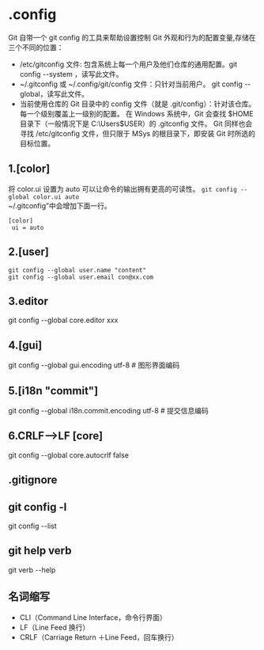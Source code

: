 # .config
Git 自带一个 git config 的工具来帮助设置控制 Git 外观和行为的配置变量,存储在三个不同的位置：
* /etc/gitconfig 文件: 包含系统上每一个用户及他们仓库的通用配置。git config --system ，读写此文件。
* ~/.gitconfig 或 ~/.config/git/config 文件：只针对当前用户。 git config --global，读写此文件。
* 当前使用仓库的 Git 目录中的 config 文件（就是 .git/config）：针对该仓库。每一个级别覆盖上一级别的配置。
在 Windows 系统中，Git 会查找 $HOME 目录下（一般情况下是 C:\Users\$USER）的 .gitconfig 文件。 Git 同样也会寻找 /etc/gitconfig 文件，但只限于 MSys 的根目录下，即安装 Git 时所选的目标位置。

## 1.[color]
将 color.ui 设置为 auto 可以让命令的输出拥有更高的可读性。
 `git config --global color.ui auto`<br>
 ~/.gitconfig”中会增加下面一行。  
```
[color]  
 ui = auto
 ```

 ## 2.[user]
```
git config --global user.name "content"
git config --global user.email con@xx.com
```
## 3.editor
git config --global core.editor xxx
## 4.[gui]
 git config --global gui.encoding utf-8            # 图形界面编码
## 5.[i18n "commit"]
 git config --global i18n.commit.encoding utf-8    # 提交信息编码
## 6.CRLF-->LF [core]
git config --global core.autocrlf false



## .gitignore

## git config -l
git config --list
## git help verb
 git verb --help



## 名词缩写
* CLI（Command Line Interface，命令行界面）
* LF（Line Feed 换行）
* CRLF（Carriage Return ＋Line Feed，回车换行）
